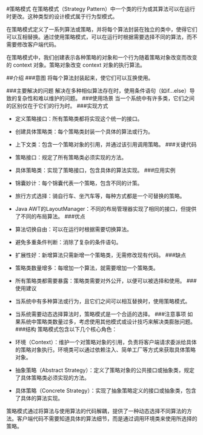 #策略模式
在策略模式（Strategy Pattern）中一个类的行为或其算法可以在运行时更改。这种类型的设计模式属于行为型模式。

在策略模式定义了一系列算法或策略，并将每个算法封装在独立的类中，使得它们可以互相替换。通过使用策略模式，可以在运行时根据需要选择不同的算法，而不需要修改客户端代码。

在策略模式中，我们创建表示各种策略的对象和一个行为随着策略对象改变而改变的 context 对象。策略对象改变 context 对象的执行算法。

##介绍
###意图
将每个算法封装起来，使它们可以互换使用。

###主要解决的问题
解决在多种相似算法存在时，使用条件语句（如if...else）导致的复杂性和难以维护的问题。
###使用场景
当一个系统中有许多类，它们之间的区别仅在于它们的行为时。
###实现方式
* 定义策略接口：所有策略类都将实现这个统一的接口。
* 创建具体策略类：每个策略类封装一个具体的算法或行为。
* 上下文类：包含一个策略对象的引用，并通过该引用调用策略。
###关键代码
* 策略接口：规定了所有策略类必须实现的方法。
* 具体策略类：实现了策略接口，包含具体的算法实现。
###应用实例
* 锦囊妙计：每个锦囊代表一个策略，包含不同的计策。
* 旅行方式选择：骑自行车、坐汽车等，每种方式都是一个可替换的策略。
* Java AWT的LayoutManager：不同的布局管理器实现了相同的接口，但提供了不同的布局算法。
###优点
* 算法切换自由：可以在运行时根据需要切换算法。
* 避免多重条件判断：消除了复杂的条件语句。
* 扩展性好：新增算法只需新增一个策略类，无需修改现有代码。
###缺点
* 策略类数量增多：每增加一个算法，就需要增加一个策略类。
* 所有策略类都需要暴露：策略类需要对外公开，以便可以被选择和使用。
###使用建议
* 当系统中有多种算法或行为，且它们之间可以相互替换时，使用策略模式。
* 当系统需要动态选择算法时，策略模式是一个合适的选择。
###注意事项
如果系统中策略类数量过多，考虑使用其他模式或设计技巧来解决类膨胀问题。
###结构
策略模式包含以下几个核心角色：

* 环境（Context）：维护一个对策略对象的引用，负责将客户端请求委派给具体的策略对象执行。环境类可以通过依赖注入、简单工厂等方式来获取具体策略对象。
* 抽象策略（Abstract Strategy）：定义了策略对象的公共接口或抽象类，规定了具体策略类必须实现的方法。
* 具体策略（Concrete Strategy）：实现了抽象策略定义的接口或抽象类，包含了具体的算法实现。

策略模式通过将算法与使用算法的代码解耦，提供了一种动态选择不同算法的方法。客户端代码不需要知道具体的算法细节，而是通过调用环境类来使用所选择的策略。
